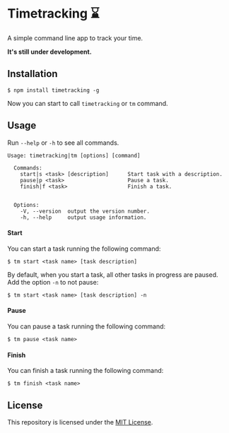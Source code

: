 # Timetracking :hourglass:
A simple command line app to track your time.

**It's still under development.**

## Installation

```
$ npm install timetracking -g
```
Now you can start to call `timetracking` or `tm` command.

## Usage
Run `--help` or `-h` to see all commands.
```
Usage: timetracking|tm [options] [command]

  Commands:
    start|s <task> [description]      Start task with a description.
    pause|p <task>                    Pause a task.
    finish|f <task>                   Finish a task.


  Options:
    -V, --version  output the version number.
    -h, --help     output usage information.
```

#### Start
You can start a task running the following command:
```
$ tm start <task name> [task description]
```
By default, when you start a task, all other tasks in progress are paused. Add the option `-n` to not pause:
```
$ tm start <task name> [task description] -n
```

#### Pause
You can pause a task running the following command:
```
$ tm pause <task name>
```

#### Finish
You can finish a task running the following command:
```
$ tm finish <task name>
```

## License
This repository is licensed under the [MIT License](https://github.com/mvmjacobs/timetracking/blob/master/LICENSE.md).
